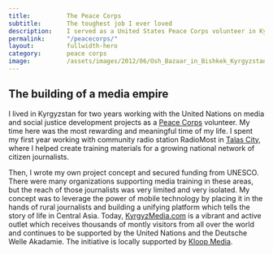 ```yaml
---
title: 			The Peace Corps
subtitle: 		The toughest job I ever loved
description: 	I served as a United States Peace Corps volunteer in Kyrgyzstan and built a media empire in the process. 
permalink: 		"/peacecorps/"
layout: 		fullwidth-hero
category: 		peace corps
image: 			/assets/images/2012/06/Osh_Bazaar_in_Bishkek_Kyrgyzstaneg.jpeg
---
```


## The building of a media empire

I lived in Kyrgyzstan for two years working with the United Nations on media and social justice development projects as a [Peace Corps](https://www.peacecorps.gov/) volunteer. My time here was the most rewarding and meaningful time of my life. I spent my first year working with community radio station RadioMost in [Talas City](https://www.google.com/maps/place/Talas,+Kyrgyzstan/@42.5299875,72.1879003,19243m/data=!3m2!1e3!4b1!4m2!3m1!1s0x38a15c82094a401b:0xef5a29b84864c140!6m1!1e1), where I helped create training materials for a growing national network of citizen journalists.  

Then, I wrote my own project concept and secured funding from UNESCO. There were many organizations supporting media training in these areas, but the reach of those journalists was very limited and very isolated. My concept was to leverage the power of mobile technology by placing it in the hands of rural journalists and building a unifying platform which tells the story of life in Central Asia. Today, [KyrgyzMedia.com](http://kyrgyzmedia.com/) is a vibrant and active outlet which receives thousands of montly visitors from all over the world and continues to be supported by the United Nations and the Deutsche Welle Akadamie. The initiative is locally supported by [Kloop Media](http://kloop.kg/).